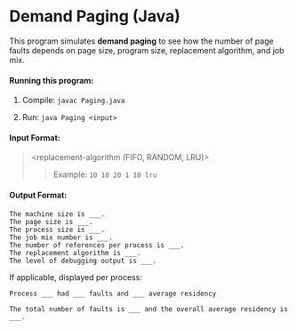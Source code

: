 # Demand Paging (Java)

This program simulates **demand paging** to see how the number of page faults depends on page size, program size, replacement algorithm, and job mix.

#### Running this program:

1. Compile:
   `javac Paging.java`

2. Run:
   `java Paging <input>`

#### Input Format:

> <machine-size> <page-size> <size-per-process> <job-mix> <number-of-references-per-process> <replacement-algorithm (FIFO, RANDOM, LRU)>
>
> > Example: `10 10 20 1 10 lru`

#### Output Format:

```
The machine size is ___.
The page size is ___.
The process size is ___.
The job mix number is ___.
The number of references per process is ___.
The replacement algorithm is ___.
The level of debugging output is ___.
```

If applicable, displayed per process:

```
Process ___ had ___ faults and ___ average residency

The total number of faults is ___ and the overall average residency is ___.
```
